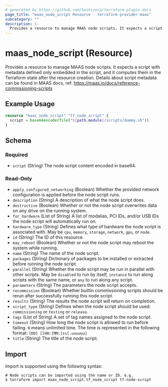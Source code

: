 ```yaml
---
# generated by https://github.com/hashicorp/terraform-plugin-docs
page_title: "maas_node_script Resource - terraform-provider-maas"
subcategory: ""
description: |-
  Provides a resource to manage MAAS node scripts. It expects a script with metadata defined only embedded in the script, and it computes them in the Terraform state after the resource creation. Details about script metadata can be found in MAAS docs, ref: https://maas.io/docs/reference-commissioning-scripts
---
```


# maas_node_script (Resource)

Provides a resource to manage MAAS node scripts. It expects a script with metadata defined only embedded in the script, and it computes them in the Terraform state after the resource creation. Details about script metadata can be found in MAAS docs, ref: https://maas.io/docs/reference-commissioning-scripts

## Example Usage

```terraform
resource "maas_node_script" "tf_node_script" {
  script = base64encode(file("${path.module}/scripts/dummy.sh"))
}
```

<!-- schema generated by tfplugindocs -->
## Schema

### Required

- `script` (String) The node script content encoded in base64.

### Read-Only

- `apply_configured_networking` (Boolean) Whether the provided network configuration is applied before the node script runs.
- `description` (String) A description of what the node script does.
- `destructive` (Boolean) Whether or not the node script overwrites data on any drive on the running system.
- `for_hardware` (List of String) A list of modalias, PCI IDs, and/or USB IDs the node script will automatically run on.
- `hardware_type` (String) Defines what type of hardware the node script is associated with. May be `cpu`, `memory`, `storage`, `network`, `gpu`, or `node`.
- `id` (String) The ID of this resource.
- `may_reboot` (Boolean) Whether or not the node script may reboot the system while running.
- `name` (String) The name of the node script.
- `packages` (String) Dictionary of packages to be installed or extracted before running the node script.
- `parallel` (String) Whether the node script may be run in parallel with other scripts. May be `disabled` to run by itself, `instance` to run along scripts with the same name, or `any` to run along any script.
- `parameters` (String) The parameters the node script accepts.
- `recommission` (Boolean) Whether builtin commissioning scripts should be rerun after successfully running this node script.
- `results` (String) The results the node script will return on completion.
- `script_type` (String) Defines when the node script should be used: `commissioning` or `testing` or `release`.
- `tags` (List of String) A set of tag names assigned to the node script.
- `timeout` (String) How long the node script is allowed to run before failing. `0` means unlimited time. The time is represented in the following format: `[DD] [[HH:]MM:]ss[.uuuuuu]`
- `title` (String) The title of the node script.

## Import

Import is supported using the following syntax:

```shell
# Node scripts can be imported using the name or ID. e.g.
$ terraform import maas_node_script.tf_node_script tf-node-script
```
